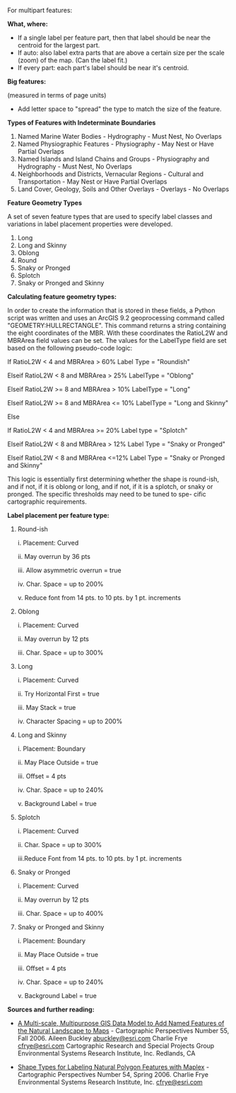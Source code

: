 For multipart features:

**What, where:**

* If a single label per feature part, then that label should be near the centroid for the largest part.
* If auto: also label extra parts that are above a certain size per the scale (zoom) of the map. (Can the label fit.)
* If every part: each part's label should be near it's centroid.

**Big features:**

(measured in terms of page units)

* Add letter space to "spread" the type to match the size of the feature.

**Types of Features with Indeterminate Boundaries**

1. Named Marine Water Bodies - Hydrography - Must Nest, No Overlaps
2. Named Physiographic Features - Physiography - May Nest or Have Partial Overlaps
3. Named Islands and Island Chains and Groups - Physiography and Hydrography - Must Nest, No Overlaps
4. Neighborhoods and Districts, Vernacular Regions - Cultural and Transportation - May Nest or Have Partial Overlaps
5. Land Cover, Geology, Soils and Other Overlays - Overlays - No Overlaps

**Feature Geometry Types**

A set of seven feature types that are used to specify label classes and variations in label placement properties were developed. 

1. Long 
2. Long and Skinny 
3. Oblong 
4. Round
5. Snaky or Pronged 
6. Splotch 
7. Snaky or Pronged and Skinny

**Calculating feature geometry types:**

In order to create the information that is stored in these fields, a Python script was written and uses an ArcGIS 9.2 geoprocessing command called "GEOMETRY:HULLRECTANGLE". This command returns a string containing the eight coordinates of the MBR. With these coordinates the RatioL2W and MBRArea field values can be set. The values for the LabelType field are set based on the following pseudo-code logic:

If RatioL2W < 4 and MBRArea > 60% Label Type = "Roundish"

Elseif RatioL2W < 8 and MBRArea > 25% LabelType = "Oblong"

Elseif RatioL2W >= 8 and MBRArea > 10% LabelType = "Long"

Elseif RatioL2W >= 8 and MBRArea <= 10% LabelType = "Long and Skinny"

Else 

  If RatioL2W < 4 and MBRArea >= 20% Label type = "Splotch" 

  Elseif RatioL2W < 8 and MBRArea > 12% Label Type = "Snaky or Pronged" 

  Elseif RatioL2W < 8 and MBRArea <=12% Label Type = "Snaky or Pronged and Skinny"


This logic is essentially first determining whether the shape is round-ish, and if not, if it is oblong or long, and if not, if it is a splotch, or snaky or pronged. The specific thresholds may need to be tuned to spe- cific cartographic requirements.

**Label placement per feature type:**

1. Round-ish
	
	i.	Placement: Curved

	ii.	May overrun by 36 pts 

	iii.	Allow asymmetric overrun = true

	iv.	Char. Space = up to 200% 

	v.	Reduce font from 14 pts. to 10 pts. by 1 pt. increments 

2. Oblong 

	i. Placement: Curved 

	ii. May overrun by 12 pts 

	iii. Char. Space = up to 300%

3. Long

	i. Placement: Curved 

	ii. Try Horizontal First = true 

	iii. May Stack = true 

	iv. Character Spacing = up to 200%

4. Long and Skinny

	i. Placement: Boundary 

	ii. May Place Outside = true 

	iii. Offset = 4 pts 

	iv. Char. Space = up to 240% 

	v. Background Label = true

5. Splotch

	i. Placement: Curved 

	ii. Char. Space = up to 300% 

	iii.Reduce Font from 14 pts. to 10 pts. by 1 pt. increments

6. Snaky or Pronged

	i. Placement: Curved 

	ii. May overrun by 12 pts 

	iii. Char. Space = up to 400%

7. Snaky or Pronged and Skinny

	i.	Placement: Boundary

	ii.	May Place Outside = true 

	iii.	Offset = 4 pts

	iv.	Char. Space = up to 240% 

	v.	Background Label = true


**Sources and further reading:**

* [A Multi-scale, Multipurpose GIS Data Model to Add Named Features of the Natural Landscape to Maps](http://nacis.org/documents_upload/cp55fall2006.pdf) - Cartographic Perspectives Number 55, Fall 2006. Aileen Buckley abuckley@esri.com
Charlie Frye cfrye@esri.com Cartographic Research and Special Projects Group Environmental Systems Research Institute, Inc. Redlands, CA

* [Shape Types for Labeling Natural Polygon Features with Maplex](http://nacis.org/documents_upload/cp54spring2006.pdf) - Cartographic Perspectives Number 54, Spring 2006. Charlie Frye Environmental Systems Research Institute, Inc. cfrye@esri.com
